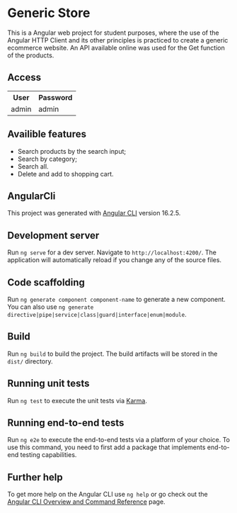 # Generic Store

This is a Angular web project for student purposes, where the use of the Angular HTTP Client and its other principles is practiced to create a generic ecommerce website. An API available online was used for the Get function of the products.

## Access

<table>
<tr>
<th>User</th>
<th>Password</th>
</tr>
<tr>
<td>admin</td>
<td>admin</td>
</tr>
</table>

## Availible features

- Search products by the search input;
- Search by category;
- Search all.
- Delete and add to shopping cart.

## AngularCli

This project was generated with [Angular CLI](https://github.com/angular/angular-cli) version 16.2.5.

## Development server

Run `ng serve` for a dev server. Navigate to `http://localhost:4200/`. The application will automatically reload if you change any of the source files.

## Code scaffolding

Run `ng generate component component-name` to generate a new component. You can also use `ng generate directive|pipe|service|class|guard|interface|enum|module`.

## Build

Run `ng build` to build the project. The build artifacts will be stored in the `dist/` directory.

## Running unit tests

Run `ng test` to execute the unit tests via [Karma](https://karma-runner.github.io).

## Running end-to-end tests

Run `ng e2e` to execute the end-to-end tests via a platform of your choice. To use this command, you need to first add a package that implements end-to-end testing capabilities.

## Further help

To get more help on the Angular CLI use `ng help` or go check out the [Angular CLI Overview and Command Reference](https://angular.io/cli) page.
